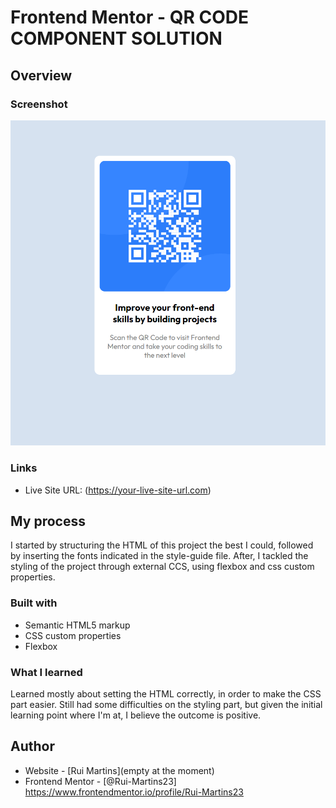 # Frontend Mentor - QR CODE COMPONENT SOLUTION

## Overview
### Screenshot

![QR Code final outcome](image.png)

### Links

- Live Site URL: (https://your-live-site-url.com)

## My process

I started by structuring the HTML of this project the best I could, followed by inserting the fonts indicated in the style-guide file.
After, I tackled the styling of the project through external CCS, using flexbox and css custom properties.

### Built with

- Semantic HTML5 markup
- CSS custom properties
- Flexbox

### What I learned

Learned mostly about setting the HTML correctly, in order to make the CSS part easier.
Still had some difficulties on the styling part, but given the initial learning point where I'm at, I believe the outcome is positive.

## Author

- Website - [Rui Martins](empty at the moment)
- Frontend Mentor - [@Rui-Martins23] https://www.frontendmentor.io/profile/Rui-Martins23
